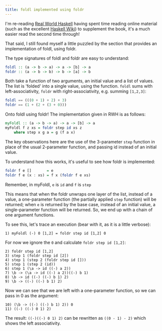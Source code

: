 ```yaml
---
title: foldl implemented using foldr
---
```

I'm re-reading [Real World
Haskell](http://www.amazon.co.uk/gp/product/0596514980?ie=UTF8&tag=reaworhas-21&linkCode=as2&camp=1634&creative=6738&creativeASIN=0596514980)
having spent time reading online material (such as the excellent [Haskell
Wiki](http://www.haskell.org/haskellwiki)) to supplement the book, it's a much
easier read the second time through!

That said, I still found myself a little puzzled by the section that provides
an implementation of foldl, using foldr.

The type signatures of foldl and foldr are easy to understand:

```haskell
foldl :: (a -> b -> a) -> a -> [b] -> a
foldr :: (a -> b -> b) -> b -> [a] -> b
```

Both take a function of two arguments, an initial value and a list of values.
The list is 'folded' into a single value, using the function.  `foldl` sums
with left-associativity, `foldr` with right-associativity, e.g. summing
`[1,2,3]`:

```haskell
foldl == (((0 + 1) + 2) + 3)
foldr == (1 + (2 + (3 + 0)))
```


Onto foldl using foldr! The implementation given in RWH is as follows:

```haskell
myFoldl :: (a -> b -> a) -> a -> [b] -> a
myFoldl f z xs = foldr step id xs z
    where step x g a = g (f a x)
```

The key observations here are the use of the 3-parameter `step` function in
place of the usual 2-parameter function, and passing id instead of an initial
value.

To understand how this works, it's useful to see how foldr is implemented:

```haskell
foldr f e []       = e
foldr f e (x : xs) = f x (foldr f e xs)
```


Remember, in myFoldl, `e` is `id` and `f` is `step`

This means that when the foldr unwraps one layer of the list, instead of a
value, a one-parameter function (the partially applied `step` function) will be
returned; when `e` is returned by the base case, instead of an initial value, a
single-parameter function will be returned. So, we end up with a chain of one
argument functions.

To see this, let's trace an execution (bear with it, as it is a little
verbose):

```text
1) myFoldl (-) 0 [1,2] = foldr step id [1,2] 0
```


For now we ignore the `0` and calculate `foldr step id [1,2]`:

```text
2) foldr step id [1,2]
3) step 1 (foldr step id [2])
4) step 1 (step 2 (foldr step id []))
5) step 1 (step 2 (id))
6) step 1 (\a -> id ((-) a 2))
7) \b -> (\a -> id ((-) a 2))((-) b 1)
8) \b -> id ((-) ((-) b 1) 2)
9) \b -> ((-) ((-) b 1) 2)
```


Now we can see that we are left with a one-parameter function,
so we can pass in 0 as the argument:

```text
10) (\b -> ((-) ((-) b 1) 2)) 0
11) ((-) ((-) 0 1) 2)
```

The result: `((-)((-) 0 1) 2)` can be rewritten as `((0 - 1) - 2)` which shows
the left associativity.
